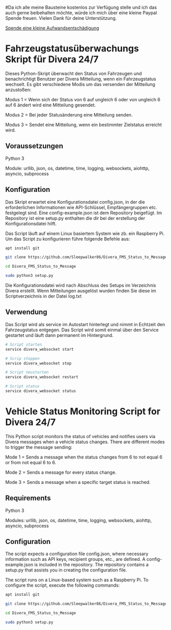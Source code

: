 #Da ich alle meine Bausteine kostenlos zur Verfügung stelle und ich das auch gerne beibehalten möchte, würde ich mich über eine kleine Paypal Spende freuen. Vielen Dank für deine Unterstützung.


[Spende eine kleine Aufwandsentschädigung](https://www.paypal.com/donate/?hosted_button_id=SHU2PHYACRRMN)

# Fahrzeugstatusüberwachungs Skript für Divera 24/7

Dieses Python-Skript überwacht den Status von Fahrzeugen und benachrichtigt Benutzer per Divera Mitteilung,
wenn ein Fahrzeugstatus wechselt. Es gibt verschiedene Modis um das versenden der Mitteilung anzustoßen:

Modus 1 = Wenn sich der Status von 6 auf ungleich 6 oder von ungleich 6 auf 6 ändert wird eine Mitteilung gesendet.

Modus 2 = Bei jeder Statusänderung eine Mitteilung senden.

Modus 3 = Sendet eine Mitteilung, wenn ein bestimmter Zielstatus erreicht wird.

## Voraussetzungen
Python 3

Module: urllib, json, os, datetime, time, logging, websockets, aiohttp, asyncio, subprocess

## Konfiguration
Das Skript erwartet eine Konfigurationsdatei config.json, in der die erforderlichen Informationen wie API-Schlüssel, Empfängergruppen etc. festgelegt sind.
Eine config-example.json ist dem Repository beigefügt.
Im Repository ist eine setup.py enthalten die dir bei der erstellung der Konfigurationsdatei hilft.

Das Script läuft auf einem Linux basiertem System wie zb. ein Raspberry Pi.
Um das Script zu konfigurieren führe folgende Befehle aus:

```bash
apt install git

git clone https://github.com/Sleepwalker86/Divera_FMS_Status_to_Message.git

cd Divera_FMS_Status_to_Message

sudo python3 setup.py

```

Die Konfigurationsdatei wird nach Abschluss des Setups im Verzeichnis Divera erstellt.
Wenn Mitteilungen ausgelöst wurden finden Sie diese im Scriptverzeichnis in der Datei log.txt

## Verwendung
Das Script wird als service im Autostart hinterlegt und nimmt in Echtzeit den Fahrzeugstatus entgegen.
Das Script wird somit einmal über den Service gestartet und läuft dann permanent im Hintergrund.

```bash
# Script starten
service divera_websocket start

# Scrip stoppen
service divera_websocket stop

# Script neustarten
service divera_websocket restart

# Script status
service divera_websocket status
```

# Vehicle Status Monitoring Script for Divera 24/7

This Python script monitors the status of vehicles and notifies users via Divera messages when a vehicle status changes. There are different modes to trigger the message sending:

Mode 1 = Sends a message when the status changes from 6 to not equal 6 or from not equal 6 to 6.

Mode 2 = Sends a message for every status change.

Mode 3 = Sends a message when a specific target status is reached.

## Requirements
Python 3

Modules: urllib, json, os, datetime, time, logging, websockets, aiohttp, asyncio, subprocess

## Configuration
The script expects a configuration file config.json, where necessary information such as API keys, recipient groups, etc., are defined.
A config-example.json is included in the repository.
The repository contains a setup.py that assists you in creating the configuration file.

The script runs on a Linux-based system such as a Raspberry Pi.
To configure the script, execute the following commands:

```bash
apt install git

git clone https://github.com/Sleepwalker86/Divera_FMS_Status_to_Message.git

cd Divera_FMS_Status_to_Message

sudo python3 setup.py
```
